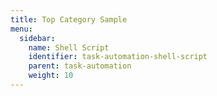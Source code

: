 ```yaml
---
title: Top Category Sample
menu:
  sidebar:
    name: Shell Script
    identifier: task-automation-shell-script
    parent: task-automation
    weight: 10
---
```

